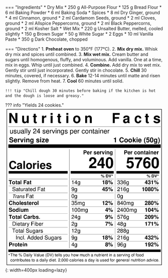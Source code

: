 === "Ingredients"
    * Dry Mix
        * 250 g All-Purpose Flour
        * 125 g Bread Flour
        * 6 ml Baking Powder
        * 6 ml Baking Soda
    * Spices
        * 8 ml Dry Ginger, ground
        * 4 ml Cinnamon, ground
        * 2 ml Cardamom Seeds, ground
        * 2 ml Cloves, ground
        * 2 ml Allspice Peppercorns, ground
        * 2 ml Black Peppercorns, ground
        * 2 ml Kosher Salt
    * Wet Mix
        * 220 g Unsalted Butter, melted, cooled slightly
        * 150 g Brown Sugar
        * 50 g White Sugar
        * 2 Eggs
        * 10 ml Vanilla Paste
        * 350 g Dark Chocolate, chopped

=== "Directions"
    1. **Preheat oven** to 350°F (177°C).
    2. **Mix dry mix.** Whisk dry mix and spices until combined.
    3. **Mix wet mix.** Cream butter and sugars until homogenous, fluffy, and voluminous. Add vanilla. One at a time, mix in eggs. Whip until just combined.
    4. **Combine.** Add dry mix to wet mix. Gently stir until just incorporated. Gently stir in chocolate.
    5. **Chill** 30 minutes, covered, if necessary.
    6. **Bake** 12-14 minutes until matte and risen slightly. Remove from heat.
    7. **Cool** 60 minutes until solid.

    !!! tip "Chill dough 30 minutes before baking if the kitchen is hot and the dough is loose and greasy."

??? info "Yields 24 cookies."
    ![Nutrition Label](../../../assets/nutrition-labels/spiced-chocolate-chip-cookies.png){: width=400px loading=lazy}

[^1]:
    Adarme, Adrianna. ["Chai Masala Chocolate Chip Cookies."](https://www.acozykitchen.com/chai-chocolate-chip-cookies#wprm-recipe-container-38047) *A Cozy Kitchen.* 19 October 2017. Accessed December 2020.
[^2]:
    Mostrom, Lindsay. ["The Best Soft Chocolate Chip Cookies."](https://pinchofyum.com/the-best-soft-chocolate-chip-cookies) *Pinch of Yum.* 11 May 2015. Accessed 2019.
